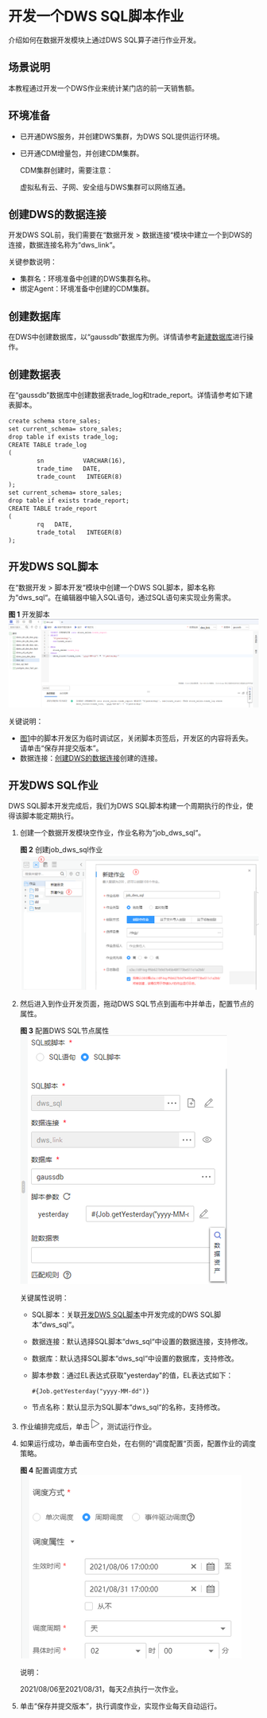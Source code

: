 # 开发一个DWS SQL脚本作业<a name="dgc_01_0524"></a>

介绍如何在数据开发模块上通过DWS SQL算子进行作业开发。

## 场景说明<a name="zh-cn_topic_0127305016_section722114374269"></a>

本教程通过开发一个DWS作业来统计某门店的前一天销售额。

## 环境准备<a name="zh-cn_topic_0127305016_section8658103210277"></a>

-   已开通DWS服务，并创建DWS集群，为DWS SQL提供运行环境。
-   已开通CDM增量包，并创建CDM集群。

    CDM集群创建时，需要注意：

    虚拟私有云、子网、安全组与DWS集群可以网络互通。


## 创建DWS的数据连接<a name="zh-cn_topic_0127305016_section1033111569439"></a>

开发DWS SQL前，我们需要在“数据开发 \> 数据连接“模块中建立一个到DWS的连接，数据连接名称为“dws\_link“。

关键参数说明：

-   集群名：环境准备中创建的DWS集群名称。
-   绑定Agent：环境准备中创建的CDM集群。

## 创建数据库<a name="section1318945519560"></a>

在DWS中创建数据库，以“gaussdb”数据库为例。详情请参考[新建数据库](新建数据库.md)进行操作。

## 创建数据表<a name="section19115188573"></a>

在“gaussdb”数据库中创建数据表trade\_log和trade\_report。详情请参考如下建表脚本。

```
create schema store_sales;
set current_schema= store_sales;
drop table if exists trade_log;
CREATE TABLE trade_log
(
        sn           VARCHAR(16), 
        trade_time   DATE,
        trade_count   INTEGER(8)        
);
set current_schema= store_sales;
drop table if exists trade_report;
CREATE TABLE trade_report
( 
        rq   DATE,
        trade_total   INTEGER(8)        
);

```

## 开发DWS SQL脚本<a name="zh-cn_topic_0127305016_section17888155820591"></a>

在“数据开发 \> 脚本开发“模块中创建一个DWS SQL脚本，脚本名称为“dws\_sql“。在编辑器中输入SQL语句，通过SQL语句来实现业务需求。

**图 1**  开发脚本<a name="zh-cn_topic_0127305016_fig693875618223"></a>  
![](figures/开发脚本.png "开发脚本")

关键说明：

-   [图1](#zh-cn_topic_0127305016_fig693875618223)中的脚本开发区为临时调试区，关闭脚本页签后，开发区的内容将丢失。请单击“保存并提交版本”。
-   数据连接：[创建DWS的数据连接](#zh-cn_topic_0127305016_section1033111569439)创建的连接。

## 开发DWS SQL作业<a name="section8560636173110"></a>

DWS SQL脚本开发完成后，我们为DWS SQL脚本构建一个周期执行的作业，使得该脚本能定期执行。

1.  创建一个数据开发模块空作业，作业名称为“job\_dws\_sql“。

    **图 2**  创建job\_dws\_sql作业<a name="zh-cn_topic_0127305016_fig235635122312"></a>  
    ![](figures/创建job_dws_sql作业.png "创建job_dws_sql作业")

2.  然后进入到作业开发页面，拖动DWS SQL节点到画布中并单击，配置节点的属性。

    **图 3**  配置DWS SQL节点属性<a name="zh-cn_topic_0127305016_fig1736311111259"></a>  
    ![](figures/配置DWS-SQL节点属性.png "配置DWS-SQL节点属性")

    关键属性说明：

    -   SQL脚本：关联[开发DWS SQL脚本](#zh-cn_topic_0127305016_section17888155820591)中开发完成的DWS SQL脚本“dws\_sql“。
    -   数据连接：默认选择SQL脚本“dws\_sql“中设置的数据连接，支持修改。
    -   数据库：默认选择SQL脚本“dws\_sql“中设置的数据库，支持修改。
    -   脚本参数：通过EL表达式获取"yesterday"的值，EL表达式如下：

        ```
        #{Job.getYesterday("yyyy-MM-dd")}
        ```

    -   节点名称：默认显示为SQL脚本“dws\_sql“的名称，支持修改。

3.  作业编排完成后，单击![](figures/icon-dlf-job_test-52.png)，测试运行作业。
4.  如果运行成功，单击画布空白处，在右侧的“调度配置“页面，配置作业的调度策略。

    **图 4**  配置调度方式<a name="zh-cn_topic_0127305016_fig18819172118"></a>  
    ![](figures/配置调度方式.png "配置调度方式")

    说明：

    2021/08/06至2021/08/31，每天2点执行一次作业。

5.  单击“保存并提交版本”，执行调度作业，实现作业每天自动运行。

